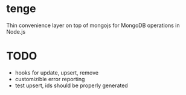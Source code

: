 # tenge
Thin convenience layer on top of mongojs for MongoDB operations in Node.js


# TODO
- hooks for update, upsert, remove
- customizible error reporting
- test upsert, ids should be properly generated
